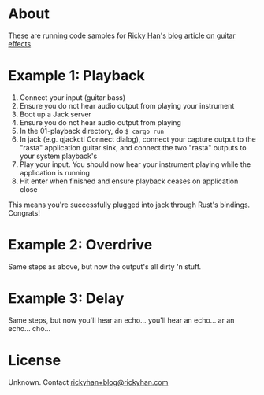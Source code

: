 # About
These are running code samples for [Ricky Han's blog article on guitar effects](http://rickyhan.com/jekyll/update/2018/02/06/rust-guitar-pedal-effects-dsp.html)

# Example 1: Playback
1. Connect your input (guitar bass)
1. Ensure you do not hear audio output from playing your instrument
1. Boot up a Jack server
1. Ensure you do not hear audio output from playing
1. In the 01-playback directory, do `$ cargo run`
1. In jack (e.g. qjackctl Connect dialog), connect your capture output to the "rasta" application guitar sink, and connect the two "rasta" outputs to your system playback's
1. Play your input. You should now hear your instrument playing while the application is running
1. Hit enter when finished and ensure playback ceases on application close

This means you're successfully plugged into jack through Rust's bindings.
Congrats!

# Example 2: Overdrive
Same steps as above, but now the output's all dirty 'n stuff.

# Example 3: Delay
Same steps, but now you'll hear an echo...
you'll hear an echo...
ar an echo...
cho...

# License
Unknown. Contact rickyhan+blog@rickyhan.com
